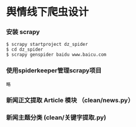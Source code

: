 
# 舆情线下爬虫设计

### 安装 scrapy
```
$ scrapy startproject dz_spider
$ cd dz_spider
$ scrapy genspider baidu www.baicu.com
```

### 使用spiderkeeper管理scrapy项目
```
略
```

### 新闻正文提取 Article 模块 （clean/news.py）
### 新闻主题分类 (clean/关键字提取.py)